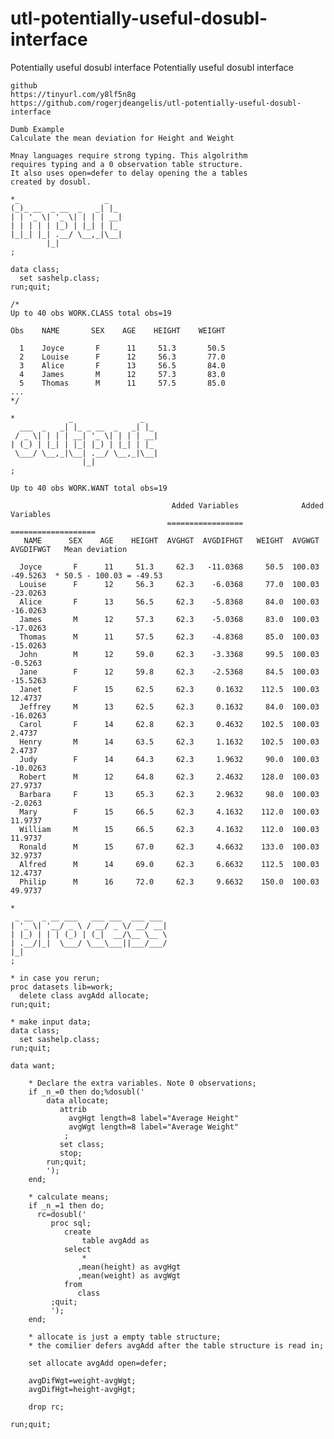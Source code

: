 # utl-potentially-useful-dosubl-interface
Potentially useful dosubl interface
    Potentially useful dosubl interface                                                                                            
                                                                                                                                   
    github                                                                                                                         
    https://tinyurl.com/y8lf5n8g                                                                                                   
    https://github.com/rogerjdeangelis/utl-potentially-useful-dosubl-interface                                                     
                                                                                                                                   
    Dumb Example                                                                                                                   
    Calculate the mean deviation for Height and Weight                                                                             
                                                                                                                                   
    Mnay languages require strong typing. This algolrithm                                                                          
    requires typing and a 0 observation table structure.                                                                           
    It also uses open=defer to delay opening the a tables                                                                          
    created by dosubl.                                                                                                             
                                                                                                                                   
    *_                   _                                                                                                         
    (_)_ __  _ __  _   _| |_                                                                                                       
    | | '_ \| '_ \| | | | __|                                                                                                      
    | | | | | |_) | |_| | |_                                                                                                       
    |_|_| |_| .__/ \__,_|\__|                                                                                                      
            |_|                                                                                                                    
    ;                                                                                                                              
                                                                                                                                   
    data class;                                                                                                                    
      set sashelp.class;                                                                                                           
    run;quit;                                                                                                                      
                                                                                                                                   
    /*                                                                                                                             
    Up to 40 obs WORK.CLASS total obs=19                                                                                           
                                                                                                                                   
    Obs    NAME       SEX    AGE    HEIGHT    WEIGHT                                                                               
                                                                                                                                   
      1    Joyce       F      11     51.3       50.5                                                                               
      2    Louise      F      12     56.3       77.0                                                                               
      3    Alice       F      13     56.5       84.0                                                                               
      4    James       M      12     57.3       83.0                                                                               
      5    Thomas      M      11     57.5       85.0                                                                               
    ...                                                                                                                            
    */                                                                                                                             
                                                                                                                                   
    *            _               _                                                                                                 
      ___  _   _| |_ _ __  _   _| |_                                                                                               
     / _ \| | | | __| '_ \| | | | __|                                                                                              
    | (_) | |_| | |_| |_) | |_| | |_                                                                                               
     \___/ \__,_|\__| .__/ \__,_|\__|                                                                                              
                    |_|                                                                                                            
    ;                                                                                                                              
                                                                                                                                   
    Up to 40 obs WORK.WANT total obs=19                                                                                            
                                                                                                                                   
                                        Added Variables              Added Variables                                               
                                       =================           ===================                                             
       NAME      SEX    AGE    HEIGHT  AVGHGT  AVGDIFHGT   WEIGHT  AVGWGT    AVGDIFWGT   Mean deviation                            
                                                                                                                                   
      Joyce       F      11     51.3     62.3   -11.0368     50.5  100.03    -49.5263  * 50.5 - 100.03 = -49.53                    
      Louise      F      12     56.3     62.3    -6.0368     77.0  100.03    -23.0263                                              
      Alice       F      13     56.5     62.3    -5.8368     84.0  100.03    -16.0263                                              
      James       M      12     57.3     62.3    -5.0368     83.0  100.03    -17.0263                                              
      Thomas      M      11     57.5     62.3    -4.8368     85.0  100.03    -15.0263                                              
      John        M      12     59.0     62.3    -3.3368     99.5  100.03     -0.5263                                              
      Jane        F      12     59.8     62.3    -2.5368     84.5  100.03    -15.5263                                              
      Janet       F      15     62.5     62.3     0.1632    112.5  100.03     12.4737                                              
      Jeffrey     M      13     62.5     62.3     0.1632     84.0  100.03    -16.0263                                              
      Carol       F      14     62.8     62.3     0.4632    102.5  100.03      2.4737                                              
      Henry       M      14     63.5     62.3     1.1632    102.5  100.03      2.4737                                              
      Judy        F      14     64.3     62.3     1.9632     90.0  100.03    -10.0263                                              
      Robert      M      12     64.8     62.3     2.4632    128.0  100.03     27.9737                                              
      Barbara     F      13     65.3     62.3     2.9632     98.0  100.03     -2.0263                                              
      Mary        F      15     66.5     62.3     4.1632    112.0  100.03     11.9737                                              
      William     M      15     66.5     62.3     4.1632    112.0  100.03     11.9737                                              
      Ronald      M      15     67.0     62.3     4.6632    133.0  100.03     32.9737                                              
      Alfred      M      14     69.0     62.3     6.6632    112.5  100.03     12.4737                                              
      Philip      M      16     72.0     62.3     9.6632    150.0  100.03     49.9737                                              
                                                                                                                                   
    *                                                                                                                              
     _ __  _ __ ___   ___ ___  ___ ___                                                                                             
    | '_ \| '__/ _ \ / __/ _ \/ __/ __|                                                                                            
    | |_) | | | (_) | (_|  __/\__ \__ \                                                                                            
    | .__/|_|  \___/ \___\___||___/___/                                                                                            
    |_|                                                                                                                            
    ;                                                                                                                              
                                                                                                                                   
    * in case you rerun;                                                                                                           
    proc datasets lib=work;                                                                                                        
      delete class avgAdd allocate;                                                                                                
    run;quit;                                                                                                                      
                                                                                                                                   
    * make input data;                                                                                                             
    data class;                                                                                                                    
      set sashelp.class;                                                                                                           
    run;quit;                                                                                                                      
                                                                                                                                   
    data want;                                                                                                                     
                                                                                                                                   
        * Declare the extra variables. Note 0 observations;                                                                        
        if _n_=0 then do;%dosubl('                                                                                                 
            data allocate;                                                                                                         
               attrib                                                                                                              
                 avgHgt length=8 label="Average Height"                                                                            
                 avgWgt length=8 label="Average Weight"                                                                            
                ;                                                                                                                  
               set class;                                                                                                          
               stop;                                                                                                               
            run;quit;                                                                                                              
            ');                                                                                                                    
        end;                                                                                                                       
                                                                                                                                   
        * calculate means;                                                                                                         
        if _n_=1 then do;                                                                                                          
          rc=dosubl('                                                                                                              
             proc sql;                                                                                                             
                create                                                                                                             
                    table avgAdd as                                                                                                
                select                                                                                                             
                    *                                                                                                              
                   ,mean(height) as avgHgt                                                                                         
                   ,mean(weight) as avgWgt                                                                                         
                from                                                                                                               
                   class                                                                                                           
             ;quit;                                                                                                                
             ');                                                                                                                   
        end;                                                                                                                       
                                                                                                                                   
        * allocate is just a empty table structure;                                                                                
        * the comilier defers avgAdd after the table structure is read in;                                                         
                                                                                                                                   
        set allocate avgAdd open=defer;                                                                                            
                                                                                                                                   
        avgDifWgt=weight-avgWgt;                                                                                                   
        avgDifHgt=height-avgHgt;                                                                                                   
                                                                                                                                   
        drop rc;                                                                                                                   
                                                                                                                                   
    run;quit;                                                                                                                      
                                                                                                                                   
